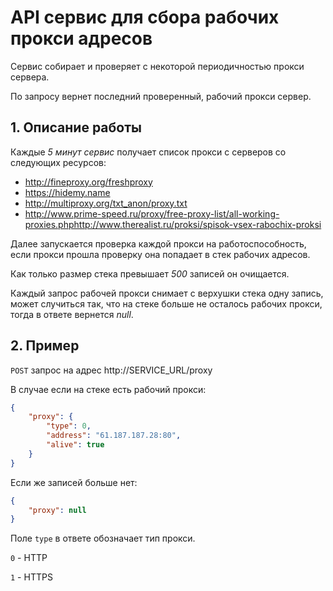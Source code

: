 # API сервис для сбора рабочих прокси адресов
Сервис собирает и проверяет с некоторой периодичностью прокси сервера.

По запросу вернет последний проверенный, рабочий прокси сервер.

## 1. Описание работы
Каждые _5 минут сервис_ получает список прокси с серверов со следующих ресурсов:
* http://fineproxy.org/freshproxy
* https://hidemy.name
* http://multiproxy.org/txt_anon/proxy.txt
* http://www.prime-speed.ru/proxy/free-proxy-list/all-working-proxies.phphttp://www.therealist.ru/proksi/spisok-vsex-rabochix-proksi

Далее запускается проверка каждой прокси на работоспособность, если прокси прошла проверку она попадает в стек
рабочих адресов.

Как только размер стека превышает _500_ записей он очищается.

Каждый запрос рабочей прокси снимает с верхушки стека одну запись, может случиться так, что на стеке больше не осталось
рабочих прокси, тогда в ответе вернется _null_.

## 2. Пример
`POST` запрос на адрес http://SERVICE_URL/proxy

В случае если на стеке есть рабочий прокси:
```json
{
    "proxy": {
        "type": 0,
        "address": "61.187.187.28:80",
        "alive": true
    }
}
```
Если же записей больше нет:
```json
{
    "proxy": null
}
```

Поле `type` в ответе обозначает тип прокси.
   
`0` - HTTP

`1` - HTTPS